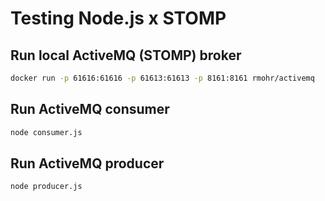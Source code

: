 # Testing Node.js x STOMP

## Run local ActiveMQ (STOMP) broker

```sh
docker run -p 61616:61616 -p 61613:61613 -p 8161:8161 rmohr/activemq
```

## Run ActiveMQ consumer

```sh
node consumer.js
```

## Run ActiveMQ producer

```sh
node producer.js
```
